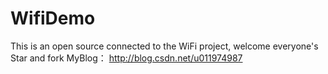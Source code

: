 # WifiDemo
This is an open source connected to the WiFi project, welcome everyone's Star and fork
MyBlog：
    http://blog.csdn.net/u011974987
    
    
